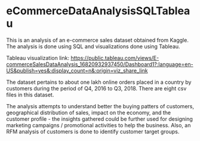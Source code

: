 # eCommerceDataAnalysisSQLTableau
This is an analysis of an e-commerce sales dataset obtained from Kaggle. The analysis is done using SQL and visualizations done using Tableau.

Tableau visualization link:
https://public.tableau.com/views/E-commerceSalesDataAnalysis_16820932937450/Dashboard1?:language=en-US&publish=yes&:display_count=n&:origin=viz_share_link

The dataset pertains to about one lakh online orders placed in a country by customers during the period of Q4, 2016 to Q3, 2018. There are eight csv files in this dataset.

The analysis attempts to understand better the buying patters of customers, geographical distribution of sales, impact on the economy, and the customer profile - the insights gathered could be further used for designing marketing campaigns / promotional activities to help the business. Also, an RFM analysis of customers is done to identify customer target groups.
